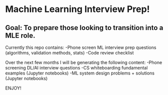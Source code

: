 # Machine Learning Interview Prep!
## Goal: To prepare those looking to transition into a MLE role.


  Currently this repo contains:
    -Phone screen ML interview prep questions (algorithms, validation methods, stats)
    -Code review checklist
  
 Over the next few months I will be generating the following content:
    -Phone screening DL/AI interview questions
    -CS whiteboarding fundamental examples (Jupyter notebooks)
    -ML system design problems + solutions (Jupyter notebooks)
    
ENJOY!
